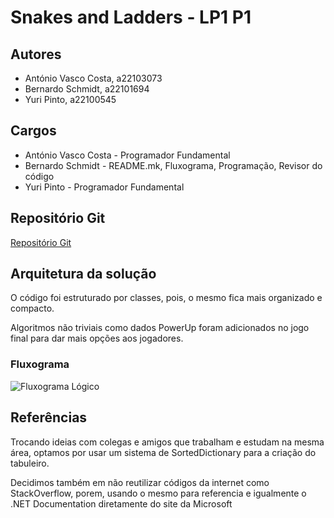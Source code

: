 ﻿# Snakes and Ladders - LP1 P1

## Autores

- António Vasco Costa, a22103073
- Bernardo Schmidt, a22101694
- Yuri Pinto, a22100545

## Cargos
- António Vasco Costa - Programador Fundamental
- Bernardo Schmidt - README.mk, Fluxograma, Programação, Revisor do código
- Yuri Pinto - Programador Fundamental

## Repositório Git
[Repositório Git](https://github.com/yuricezanne/Projeto-1---LP1)

## Arquitetura da solução

O código foi estruturado por classes, pois, o mesmo fica mais organizado e compacto.

Algoritmos não triviais como dados PowerUp foram adicionados no jogo final para dar mais opções aos jogadores.

### Fluxograma
![Fluxograma Lógico](https://raw.githubusercontent.com/yuricezanne/Projeto-1---LP1/master/Fluxograma%20L%C3%B3gico%20Jogo%20Completo.jpg?token=GHSAT0AAAAAABSRL2EAGAYGGNTTIYEWJV4SYSJYW2A)

## Referências
Trocando ideias com colegas e amigos que trabalham e estudam na mesma área, optamos por usar um sistema de SortedDictionary para a criação do tabuleiro.

Decidimos também em não reutilizar códigos da internet como StackOverflow, porem, usando o mesmo para referencia e igualmente o .NET Documentation diretamente do site da Microsoft









